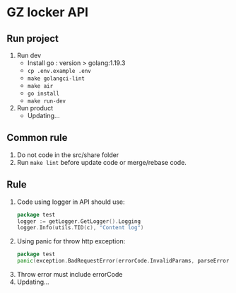 # GZ locker API

## Run project

1. Run dev
   - Install go : version > golang:1.19.3
   - `cp .env.example .env`
   - `make golangci-lint`
   - `make air`
   - `go install`
   - `make run-dev`
2. Run product
   - Updating...

## Common rule
1. Do not code in the src/share folder
2. Run ```make lint``` before update code or merge/rebase code.

## Rule
1. Code using logger in API should use:
   ```go
   package test
   logger := getLogger.GetLogger().Logging
   logger.Info(utils.TID(c), "Content log")
   ```
2. Using panic for throw http exception:
   ```go
   package test
   panic(exception.BadRequestError(errorCode.InvalidParams, parseError(err)))
   ```
3. Throw error must include errorCode
4. Updating...